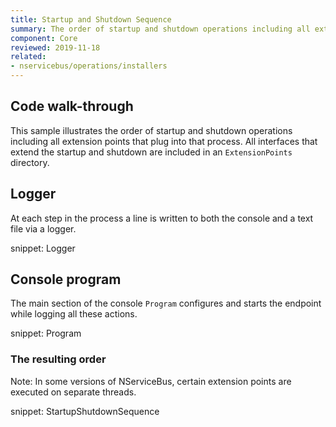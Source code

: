 ```yaml
---
title: Startup and Shutdown Sequence
summary: The order of startup and shutdown operations including all extension points that plug into that process
component: Core
reviewed: 2019-11-18
related:
- nservicebus/operations/installers
---
```



## Code walk-through

This sample illustrates the order of startup and shutdown operations including all extension points that plug into that process. All interfaces that extend the startup and shutdown are included in an `ExtensionPoints` directory.


## Logger

At each step in the process a line is written to both the console and a text file via a logger.

snippet: Logger


## Console program

The main section of the console `Program` configures and starts the endpoint while logging all these actions.

snippet: Program


### The resulting order

Note: In some versions of NServiceBus, certain extension points are executed on separate threads.

snippet: StartupShutdownSequence
